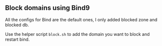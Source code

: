 ## Block domains using Bind9

All the configs for Bind are the default ones, I only added blocked zone and blocked db.

Use the helper script `block.sh` to add the domain you want to block and restart bind.
